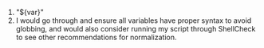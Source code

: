 1. "${var}"
2. I would go through and ensure all variables have proper syntax to avoid globbing, and would also consider running my script through ShellCheck to see other recommendations for normalization.
